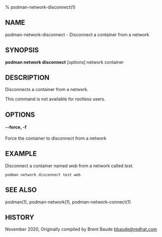 % podman-network-disconnect(1)

## NAME
podman\-network\-disconnect - Disconnect a container from a network

## SYNOPSIS
**podman network disconnect** [*options*] network container

## DESCRIPTION
Disconnects a container from a network.

This command is not available for rootless users.

## OPTIONS
#### **--force**, **-f**

Force the container to disconnect from a network

## EXAMPLE
Disconnect a container named *web* from a network called *test*.

```
podman network disconnect test web
```


## SEE ALSO
podman(1), podman-network(1), podman-network-connect(1)

## HISTORY
November 2020, Originally compiled by Brent Baude <bbaude@redhat.com>
